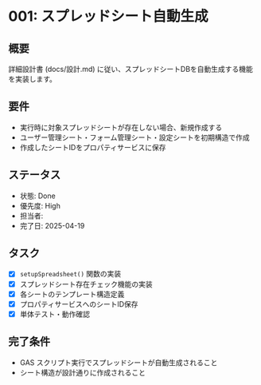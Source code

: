 # 001: スプレッドシート自動生成

## 概要
詳細設計書 (docs/設計.md) に従い、スプレッドシートDBを自動生成する機能を実装します。

## 要件
- 実行時に対象スプレッドシートが存在しない場合、新規作成する
- ユーザー管理シート・フォーム管理シート・設定シートを初期構造で作成
- 作成したシートIDをプロパティサービスに保存

## ステータス
- 状態: Done
- 優先度: High
- 担当者: 
- 完了日: 2025-04-19

## タスク
- [x] `setupSpreadsheet()` 関数の実装
- [x] スプレッドシート存在チェック機能の実装
- [x] 各シートのテンプレート構造定義
- [x] プロパティサービスへのシートID保存
- [x] 単体テスト・動作確認

## 完了条件
- GAS スクリプト実行でスプレッドシートが自動生成されること
- シート構造が設計通りに作成されること
